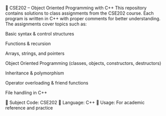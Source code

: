 📘 CSE202 – Object Oriented Programming with C++
This repository contains solutions to class assignments from the CSE202 course. Each program is written in C++ with proper comments for better understanding. The assignments cover topics such as:

Basic syntax & control structures

Functions & recursion

Arrays, strings, and pointers

Object Oriented Programming (classes, objects, constructors, destructors)

Inheritance & polymorphism

Operator overloading & friend functions

File handling in C++

🔹 Subject Code: CSE202
🔹 Language: C++
🔹 Usage: For academic reference and practice
